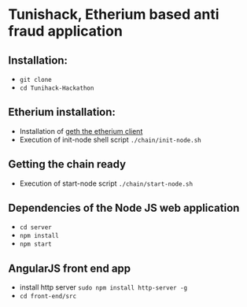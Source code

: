 # Tunishack, Etherium based anti fraud application

## Installation:

* `git clone`
* `cd Tunihack-Hackathon`

## Etherium installation:

* Installation of [geth the etherium client](https://www.ethereum.org/cli)
* Execution of init-node shell script `./chain/init-node.sh`

## Getting the chain ready

* Execution of start-node script `./chain/start-node.sh`

## Dependencies of the Node JS web application

* `cd server`
* `npm install`
* `npm start`

## AngularJS front end app

* install http server `sudo npm install http-server -g`
* `cd front-end/src`
